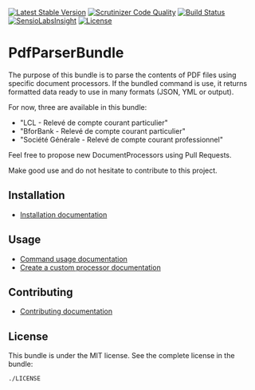 [![Latest Stable Version](https://poser.pugx.org/lucascherifi/pdf-parser-bundle/v/stable)](https://packagist.org/packages/lucascherifi/pdf-parser-bundle) [![Scrutinizer Code Quality](https://scrutinizer-ci.com/g/lucascherifi/PdfParserBundle/badges/quality-score.png?b=master)](https://scrutinizer-ci.com/g/lucascherifi/PdfParserBundle/?branch=master) [![Build Status](https://travis-ci.org/lucascherifi/PdfParserBundle.svg?branch=master)](https://travis-ci.org/lucascherifi/PdfParserBundle) [![SensioLabsInsight](https://insight.sensiolabs.com/projects/b5492302-98fd-4698-ba33-fd3251276adb/mini.png)](https://insight.sensiolabs.com/projects/b5492302-98fd-4698-ba33-fd3251276adb) [![License](https://poser.pugx.org/lucascherifi/pdf-parser-bundle/license)](https://packagist.org/packages/lucascherifi/pdf-parser-bundle)

PdfParserBundle
===============

The purpose of this bundle is to parse the contents of PDF files using specific document processors. If the bundled command is use, it returns formatted data ready to use in many formats (JSON, YML or output).

For now, three are available in this bundle:
- "LCL - Relevé de compte courant particulier"
- "BforBank - Relevé de compte courant particulier"
- "Société Générale - Relevé de compte courant professionnel"

Feel free to propose new DocumentProcessors using Pull Requests.

Make good use and do not hesitate to contribute to this project.

Installation
------------

- [Installation documentation](https://github.com/lucascherifi/PdfParserBundle/blob/master/doc/install.md)

Usage
-----

- [Command usage documentation](https://github.com/lucascherifi/PdfParserBundle/blob/master/doc/command.md)
- [Create a custom processor documentation](https://github.com/lucascherifi/PdfParserBundle/blob/master/doc/custom_processor.md)


Contributing
------------

- [Contributing documentation](https://github.com/lucascherifi/PdfParserBundle/blob/master/doc/contributing.md)

License
-------

This bundle is under the MIT license. See the complete license in the bundle:

    ./LICENSE
